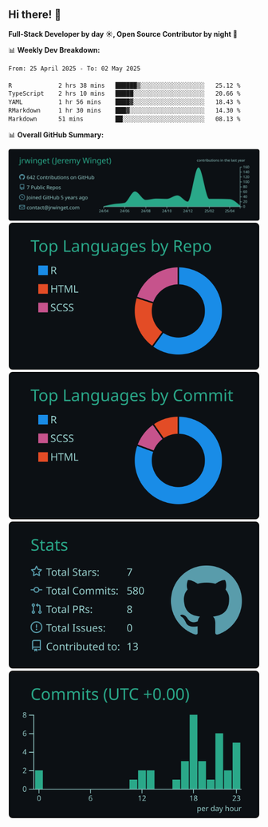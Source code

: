 ## Hi there! 👋

**Full-Stack Developer by day ☀️, Open Source Contributor by night 🌙**

📊 **Weekly Dev Breakdown:**
<!--START_SECTION:waka-->

```txt
From: 25 April 2025 - To: 02 May 2025

R             2 hrs 38 mins   ██████▒░░░░░░░░░░░░░░░░░░   25.12 %
TypeScript    2 hrs 10 mins   █████░░░░░░░░░░░░░░░░░░░░   20.66 %
YAML          1 hr 56 mins    ████▓░░░░░░░░░░░░░░░░░░░░   18.43 %
RMarkdown     1 hr 30 mins    ███▓░░░░░░░░░░░░░░░░░░░░░   14.30 %
Markdown      51 mins         ██░░░░░░░░░░░░░░░░░░░░░░░   08.13 %
```

<!--END_SECTION:waka-->

📊 **Overall GitHub Summary:**

[![](https://raw.githubusercontent.com/jrwinget/jrwinget/main/profile-summary-card-output/gotham/0-profile-details.svg)](https://github.com/vn7n24fzkq/github-profile-summary-cards)
[![](https://raw.githubusercontent.com/jrwinget/jrwinget/main/profile-summary-card-output/gotham/1-repos-per-language.svg)](https://github.com/vn7n24fzkq/github-profile-summary-cards) [![](https://raw.githubusercontent.com/jrwinget/jrwinget/main/profile-summary-card-output/gotham/2-most-commit-language.svg)](https://github.com/vn7n24fzkq/github-profile-summary-cards)
[![](https://raw.githubusercontent.com/jrwinget/jrwinget/main/profile-summary-card-output/gotham/3-stats.svg)](https://github.com/vn7n24fzkq/github-profile-summary-cards) [![](https://raw.githubusercontent.com/jrwinget/jrwinget/main/profile-summary-card-output/gotham/4-productive-time.svg)](https://github.com/vn7n24fzkq/github-profile-summary-cards)
